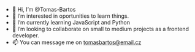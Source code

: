 - 👋 Hi, I’m @Tomas-Bartos
- 👀 I’m interested in oportunities to learn things.
- 🌱 I’m currently learning JavaScript and Python
- 💞️ I’m looking to collaborate on small to medium projects as a frontend developer.
- 📫 You can message me on tomasbartos@email.cz

<!---
Tomas-Bartos/Tomas-Bartos is a ✨ special ✨ repository because its `README.md` (this file) appears on your GitHub profile.
You can click the Preview link to take a look at your changes.
--->
